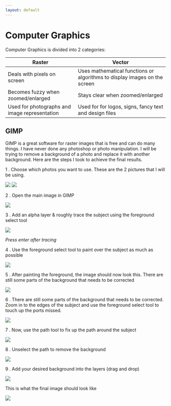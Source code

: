 ```yaml
---
layout: default
---
```


# Computer Graphics

Computer Graphics is divided into 2 categories:

| Raster | Vector |
|------- | ------ |
| Deals with pixels on screen |  Uses mathematical functions or algorithms to display images on the screen |
| Becomes fuzzy when zoomed/enlarged |  Stays clear when zoomed/enlarged |
| Used for photographs and image representation |  Used for  for logos, signs, fancy text and design files |

## GIMP

GIMP is a great software for raster images that is free and can do many things. I have never done any photoshop or photo manipulation. I will be trying to remove a background of a photo and replace it with another background. Here are the steps I took to achieve the final results.

1 .  Choose which photos you want to use. These are the 2 pictures that I will be using.

![](images/a6/cg-0.jpg) 
![](images/a6/cg-1.jpg) 

2 . Open the main image in GIMP

![](images/a6/cg-2.jpg) 

3 . Add an alpha layer & roughly trace the subject using the foreground select tool

![](images/a6/cg-3.jpg)

*Press enter after tracing*

4 . Use the foreground select tool to paint over the subject as much as possible

![](images/a6/cg-4.jpg) 

5 . After painting the foreground, the image should now look this. There are still some parts of the background that needs to be corrected

![](images/a6/cg-5.jpg)

6 .  There are still some parts of the background that needs to be corrected. Zoom in to the edges of the subject and use the foreground select tool to touch up the ports missed.

![](images/a6/cg-6.jpg)

7 . Now, use the path tool to fix up the path around the subject

![](images/a6/cg-7.jpg)

8 . Unselect the path to remove the background

![](images/a6/cg-8.jpg)

9 .  Add your desired background into the layers (drag and drop)

![](images/a6/cg-9.jpg)

This is what the final image should look like

![](images/a6/cg-10.jpg)